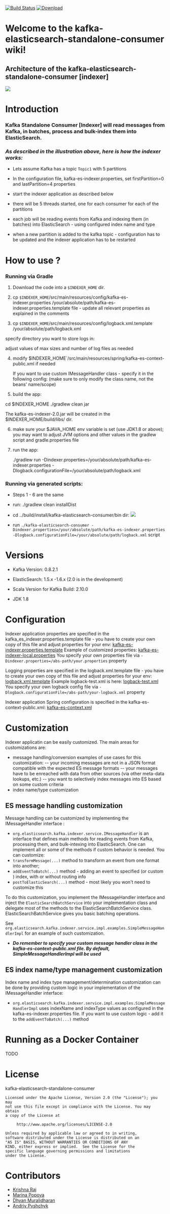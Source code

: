 [![Build Status](https://travis-ci.org/BigDataDevs/kafka-elasticsearch-consumer.svg?branch=master)](https://travis-ci.org/BigDataDevs/kafka-elasticsearch-consumer)
[ ![Download](https://api.bintray.com/packages/bigdatadevs/bigdatadevs-repo/kafka-elasticsearch-consumer/images/download.svg) ](https://bintray.com/bigdatadevs/bigdatadevs-repo/kafka-elasticsearch-consumer/_latestVersion)

# Welcome to the kafka-elasticsearch-standalone-consumer wiki!

## Architecture of the kafka-elasticsearch-standalone-consumer [indexer]

![](https://github.com/BigDataDevs/kafka-elasticsearch-consumer/tree/master/img/IndexerV2Design.jpg)


# Introduction

### **Kafka Standalone Consumer [Indexer] will read messages from Kafka, in batches, process and bulk-index them into ElasticSearch.**

### _As described in the illustration above, here is how the indexer works:_

* Lets assume Kafka has a topic `Topic1` with 5 partitions

* In the configuration file, kafka-es-indexer.properties, set firstPartition=0 and lastPartition=4 properties 

* start the indexer application as described below 

* there will be 5 threads started, one for each consumer for each of the partitions

* each job will be reading events from Kafka and indexing them (in batches) into ElasticSearch - using configured index name and type

* when a new partition is added to the kafka topic - configuration has to be updated and the indexer application has to be restarted


# How to use ? 

### Running via Gradle 

1. Download the code into a `$INDEXER_HOME` dir.

2. cp `$INDEXER_HOME`/src/main/resources/config/kafka-es-indexer.properties /your/absolute/path/kafka-es-indexer.properties.template file - update all relevant properties as explained in the comments

3. cp `$INDEXER_HOME`/src/main/resources/config/logback.xml.template /your/absolute/path/logback.xml

 specify directory you want to store logs in:
	<property name="LOG_DIR" value="/tmp"/>
	
 adjust values of max sizes and number of log files as needed

4. modify $INDEXER_HOME`/src/main/resources/spring/kafka-es-context-public.xml if needed

	If you want to use custom IMessageHandler class - specify it in the following config:
	(make sure to only modify the class name, not the beans' name/scope)
	
	 <bean id="messageHandler"
          class="org.elasticsearch.kafka.indexer.service.impl.examples.SimpleMessageHandlerImpl"
          scope="prototype"/>
	
		
5. build the app:

 cd $INDEXER_HOME
 ./gradlew clean jar
     	
 The kafka-es-indexer-2.0.jar will be created in the $INDEXER_HOME/build/libs/ dir.

6. make sure your $JAVA_HOME env variable is set (use JDK1.8 or above);
	you may want to adjust JVM options and other values in the gradlew script and gradle.properties file

7. run the app:

	./gradlew run -Dindexer.properties=/your/absolute/path/kafka-es-indexer.properties -Dlogback.configurationFile=/your/absolute/path/logback.xml
 
### Running via generated scripts:

* Steps 1 - 6 are the same
* run:  ./gradlew clean installDist

* cd ../build/install/kafka-elasticsearch-consumer/bin dir:
![](https://github.com/BigDataDevs/kafka-elasticsearch-consumer/tree/master/img/build-dir.png)

* run `./kafka-elasticsearch-consumer -Dindexer.properties=/your/absolute/path/kafka-es-indexer.properties -Dlogback.configurationFile=/your/absolute/path/logback.xml` script


# Versions

* Kafka Version: 0.8.2.1

* ElasticSearch: 1.5.x -1.6.x (2.0 is in the development)

* Scala Version for Kafka Build: 2.10.0

* JDK 1.8

# Configuration

Indexer application properties are specified in the kafka_es_indexer.properties.template file - you have to create your own copy of this file and adjust properties for your env:
[kafka-es-indexer.properties.template](https://github.com/BigDataDevs/kafka-elasticsearch-consumer/blob/master/src/main/resources/config/kafka-es-indexer.properties.template)
Example of customized properties:
[kafka-es-indexer-local.properties](https://github.com/BigDataDevs/kafka-elasticsearch-consumer/blob/master/src/test/resources/config/kafka-es-indexer-local.properties)
You specify your own properties file via `-Dindexer.properties=/abs-path/your.properties` property


Logging properties are specified in the logback.xml.template file - you have to create your own copy of this file and adjust properties for your env:
[logback.xml.template](https://github.com/BigDataDevs/kafka-elasticsearch-consumer/blob/master/src/main/resources/config/logback.xml.template)
Example logback-test.xml is here: 
[logback-test.xml](https://github.com/BigDataDevs/kafka-elasticsearch-consumer/blob/master/src/test/resources/config/logback-test.xml)
You specify your own logback config file via `-Dlogback.configurationFile=/abs-path/your-logback.xml` property  

Indexer application Spring configuration is specified in the kafka-es-context-public.xml:
[kafka-es-context.xml](https://github.com/BigDataDevs/kafka-elasticsearch-consumer/blob/master/src/main/resources/spring/kafka-es-context-public.xml)

# Customization

Indexer applicatin can be easily customized. The main areas for customizations are: 
* message handling/conversion
	examples of use cases for this customization:
	-- your incoming messages are not in a JSON format compatible with the expected ES message formats
	-- your messages have to be enreached with data from other sources (via other meta-data lookups, etc.)
	-- you want to selectively index messages into ES based on some custom criteria
* index name/type customization
	
## ES message handling customization 
Message handling can be customized by implementing the IMessageHandler interface :

* `org.elasticsearch.kafka.indexer.service.IMessageHandler` is an interface that defines main methods for reading events from Kafka, processing them, and bulk-intexing into ElasticSearch. One can implement all or some of the methods if custom behavior is needed. You can customize:
* `transformMessage(...)` method to transform an event from one format into another;
* `addEventToBatch(...)` method - adding an event to specified (or custom ) index, with or without routing info
* `postToElasticSearch(...)` method - most likely you won't need to customize this

To do this customization,  you implement the IMessageHandler interface and inject the `ElasticSearchBatchService` into your implementation class and delegate most of the methods to the ElasticSearchBatchService class. ElasticSearchBatchService gives you basic batching operations.

See `org.elasticsearch.kafka.indexer.service.impl.examples.SimpleMessageHandlerImpl` for an example of such customization. 

* _**Do remember to specify your custom message handler class in the kafka-es-context-public.xml file. By default, SimpleMessageHandlerImpl will be used**_

## ES index name/type management customization 
Index name and index type management/determination customization can be done by providing custom logic in your implementation of the IMessageHandler interface:

* `org.elasticsearch.kafka.indexer.service.impl.examples.SimpleMessageHandlerImpl`  uses  indexName and indexType values as configured in the kafka-es-indexer.properties file. If you want to use custom logic - add it to the `addEventToBatch(...)` method

# Running as a Docker Container

TODO

# License

kafka-elasticsearch-standalone-consumer

	Licensed under the Apache License, Version 2.0 (the "License"); you may
	not use this file except in compliance with the License. You may obtain
	a copy of the License at

	     http://www.apache.org/licenses/LICENSE-2.0

	Unless required by applicable law or agreed to in writing,
	software distributed under the License is distributed on an
	"AS IS" BASIS, WITHOUT WARRANTIES OR CONDITIONS OF ANY
	KIND, either express or implied.  See the License for the
	specific language governing permissions and limitations
	under the License.

# Contributors

 - [Krishna Raj](https://github.com/reachkrishnaraj)
 - [Marina Popova](https://github.com/ppine7)
 - [Dhyan Muralidharan](https://github.com/dhyan-yottaa)
 - [Andriy Pyshchyk](https://github.com/apysh)

